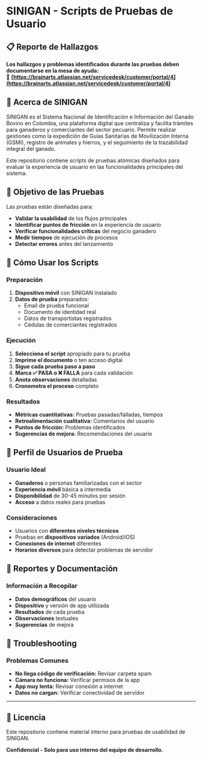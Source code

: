 # SINIGAN - Scripts de Pruebas de Usuario

## 📋 Reporte de Hallazgos

**Los hallazgos y problemas identificados durante las pruebas deben documentarse en la mesa de ayuda:**  
🔗 **[https://brainarts.atlassian.net/servicedesk/customer/portal/4](https://brainarts.atlassian.net/servicedesk/customer/portal/4)**

## 📱 Acerca de SINIGAN

SINIGAN es el Sistema Nacional de Identificación e Información del Ganado Bovino en Colombia, una plataforma digital que centraliza y facilita trámites para ganaderos y comerciantes del sector pecuario. Permite realizar gestiones como la expedición de Guías Sanitarias de Movilización Interna (GSMI), registro de animales y hierros, y el seguimiento de la trazabilidad integral del ganado.

Este repositorio contiene scripts de pruebas atómicas diseñados para evaluar la experiencia de usuario en las funcionalidades principales del sistema.

## 🎯 Objetivo de las Pruebas

Las pruebas están diseñadas para:
- **Validar la usabilidad** de los flujos principales
- **Identificar puntos de fricción** en la experiencia de usuario
- **Verificar funcionalidades críticas** del negocio ganadero
- **Medir tiempos** de ejecución de procesos
- **Detectar errores** antes del lanzamiento

## 🚀 Cómo Usar los Scripts

### Preparación
1. **Dispositivo móvil** con SINIGAN instalado
2. **Datos de prueba** preparados:
   - Email de prueba funcional
   - Documento de identidad real
   - Datos de transportistas registrados
   - Cédulas de comerciantes registrados

### Ejecución
1. **Selecciona el script** apropiado para tu prueba
2. **Imprime el documento** o ten acceso digital
3. **Sigue cada prueba paso a paso**
4. **Marca ✅ PASA o ❌ FALLA** para cada validación
5. **Anota observaciones** detalladas
6. **Cronometra el proceso** completo

### Resultados
- **Métricas cuantitativas:** Pruebas pasadas/falladas, tiempos
- **Retroalimentación cualitativa:** Comentarios del usuario
- **Puntos de fricción:** Problemas identificados
- **Sugerencias de mejora:** Recomendaciones del usuario

## 🎯 Perfil de Usuarios de Prueba

### Usuario Ideal
- **Ganaderos** o personas familiarizadas con el sector
- **Experiencia móvil** básica a intermedia
- **Disponibilidad** de 30-45 minutos por sesión
- **Acceso** a datos reales para pruebas

### Consideraciones
- Usuarios con **diferentes niveles técnicos**
- Pruebas en **dispositivos variados** (Android/iOS)
- **Conexiones de internet** diferentes
- **Horarios diversos** para detectar problemas de servidor

## 📝 Reportes y Documentación

### Información a Recopilar
- **Datos demográficos** del usuario
- **Dispositivo** y versión de app utilizada
- **Resultados** de cada prueba
- **Observaciones** textuales
- **Sugerencias** de mejora

## 🔧 Troubleshooting

### Problemas Comunes
- **No llega código de verificación:** Revisar carpeta spam
- **Cámara no funciona:** Verificar permisos de la app
- **App muy lenta:** Revisar conexión a internet
- **Datos no cargan:** Verificar conectividad de servidor

---

## 📄 Licencia

Este repositorio contiene material interno para pruebas de usabilidad de SINIGAN. 

**Confidencial - Solo para uso interno del equipo de desarrollo.**
